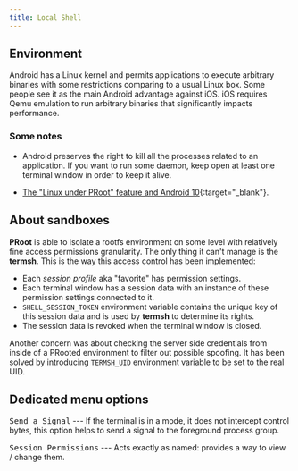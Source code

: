 ```yaml
---
title: Local Shell
---
```

## Environment

Android has a Linux kernel and permits applications to execute arbitrary binaries with some restrictions comparing to a usual Linux box.
Some people see it as the main Android advantage against iOS. iOS requires Qemu emulation to run arbitrary binaries that significantly impacts performance.

### Some notes

* Android preserves the right to kill all the processes related to an application.
If you want to run some daemon, keep open at least one terminal window in order to keep it alive.

* [The "Linux under PRoot" feature and Android&nbsp;10](local-shell-w-x.html#main_content){:target="_blank"}.

## About sandboxes

**PRoot** is able to isolate a rootfs environment on some level with relatively fine access permissions granularity.
The only thing it can't manage is the **termsh**.
This is the way this access control has been implemented:

* Each *session profile* aka "favorite" has permission settings.
* Each terminal window has a session data with an instance of these permission settings connected to it.
* `SHELL_SESSION_TOKEN` environment variable contains the unique key of this session data
and is used by **termsh** to determine its rights.
* The session data is revoked when the terminal window is closed.

Another concern was about checking the server side credentials from inside of a PRooted environment to filter out possible spoofing.
It has been solved by introducing `TERMSH_UID` environment variable to be set to the real UID.

## Dedicated menu options

<kbd>Send a Signal</kbd> --- If the terminal is in a mode, it does not intercept control bytes,
this option helps to send a signal to the foreground process group.

<kbd>Session Permissions</kbd> --- Acts exactly as named: provides a way to view / change them.
